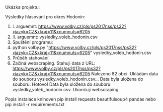 Ukázka projektu:

Výsledky hlasovaní pro okres Hodonín:
1) I. arguemnt: https://www.volby.cz/pls/ps2017nss/ps32?xjazyk=CZ&xkraj=11&xnumnuts=6205 
2) II. arguemnt: vysledky_voleb_hodonin.csv
3) Spuštění programu:
4)  python volby.py "https://www.volby.cz/pls/ps2017nss/ps32?xjazyk=CZ&xkraj=11&xnumnuts=6205" vysledky_voleb_hodonin.csv
5) Průběh stahování:
6) Začíná webscraping. Stahuji data z URL: https://www.volby.cz/pls/ps2017nss/ps32?xjazyk=CZ&xkraj=11&xnumnuts=6205
Nalezeno 82 obcí.
Ukládám data do souboru vysledky_voleb_hodonin.csv...
Data byla uložena do souboru. Hotovo! 
Data byla uložena do souboru vysledky_voleb_hodonin.csv. Ukončuji webscraping

Popis instalace knihoven
pip install requests beautifulsoup4 pandas
nebo pip install -r requirements.txt
